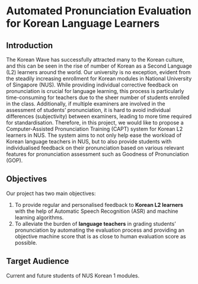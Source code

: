 # Automated Pronunciation Evaluation for Korean Language Learners

## Introduction
The Korean Wave has successfully attracted many to the Korean culture, and this can be seen in the rise of number of Korean as a Second Language (L2) learners around the world. Our university is no exception, evident from the steadily increasing enrollment for Korean modules in National University of Singapore (NUS). While providing individual corrective feedback on pronunciation is crucial for language learning, this process is particularly time-consuming for teachers due to the sheer number of students enrolled in the class. Additionally, if multiple examiners are involved in the assessment of students’ pronunciation, it is hard to avoid individual differences (subjectivity) between examiners, leading to more time required for standardisation. Therefore, in this project, we would like to propose a Computer-Assisted Pronunciation Training (CAPT) system for Korean L2 learners in NUS. The system aims to not only help ease the workload of Korean language teachers in NUS, but to also provide students with individualised feedback on their pronunciation based on various relevant features for pronunciation assessment such as Goodness of Pronunciation (GOP).

## Objectives
Our project has two main objectives:
1. To provide regular and personalised feedback to **Korean L2 learners** with the help of Automatic Speech Recognition (ASR) and machine learning algorithms.
2. To alleviate the burden of **language teachers** in grading students’ pronunciation by automating the evaluation process and providing an objective machine score that is as close to human evaluation score as possible.

## Target Audience
Current and future students of NUS Korean 1 modules.
